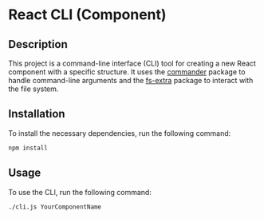 # React CLI (Component)

## Description

This project is a command-line interface (CLI) tool for creating a new React component with a specific structure. It uses the [commander](https://www.npmjs.com/package/commander) package to handle command-line arguments and the [fs-extra](https://www.npmjs.com/package/fs-extra) package to interact with the file system.

## Installation

To install the necessary dependencies, run the following command:

```bash
npm install
```

## Usage

To use the CLI, run the following command:

```bash
./cli.js YourComponentName

```
